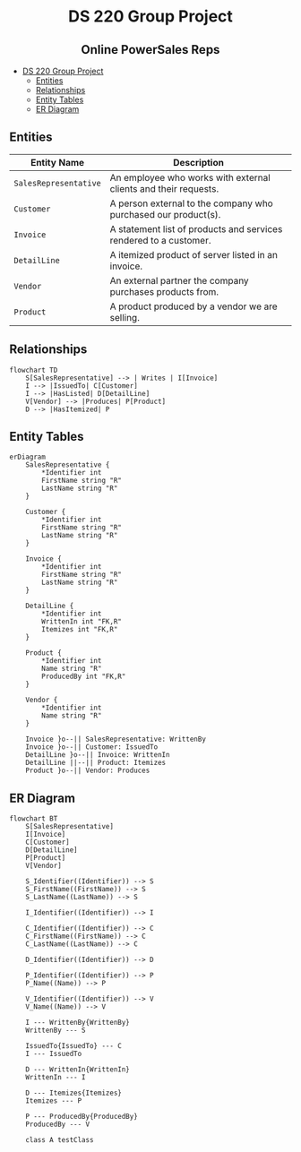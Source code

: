 <div align="center">

# DS 220 Group Project

<h2>Online PowerSales Reps</h2>

</div>

- [DS 220 Group Project](#ds-220-group-project)
  - [Entities](#entities)
  - [Relationships](#relationships)
  - [Entity Tables](#entity-tables)
  - [ER Diagram](#er-diagram)

## Entities

| Entity Name           | Description                                                       |
| --------------------- | ----------------------------------------------------------------- |
| `SalesRepresentative` | An employee who works with external clients and their requests.   |
| `Customer`            | A person external to the company who purchased our product(s).    |
| `Invoice`             | A statement list of products and services rendered to a customer. |
| `DetailLine`          | A itemized product of server listed in an invoice.                |
| `Vendor`              | An external partner the company purchases products from.          |
| `Product`             | A product produced by a vendor we are selling.                    |

## Relationships

```mermaid
flowchart TD
    S[SalesRepresentative] --> | Writes | I[Invoice]
    I --> |IssuedTo| C[Customer]
    I --> |HasListed| D[DetailLine]
    V[Vendor] --> |Produces| P[Product]
    D --> |HasItemized| P
```

## Entity Tables

```mermaid
erDiagram
    SalesRepresentative {
        *Identifier int
        FirstName string "R"
        LastName string "R"
    }

    Customer {
        *Identifier int
        FirstName string "R"
        LastName string "R"
    }

    Invoice {
        *Identifier int
        FirstName string "R"
        LastName string "R"
    }

    DetailLine {
        *Identifier int
        WrittenIn int "FK,R"
        Itemizes int "FK,R"
    }

    Product {
        *Identifier int
        Name string "R"
        ProducedBy int "FK,R"
    }

    Vendor {
        *Identifier int
        Name string "R"
    }

    Invoice }o--|| SalesRepresentative: WrittenBy
    Invoice }o--|| Customer: IssuedTo
    DetailLine }o--|| Invoice: WrittenIn
    DetailLine ||--|| Product: Itemizes
    Product }o--|| Vendor: Produces
```

## ER Diagram

```mermaid
flowchart BT
    S[SalesRepresentative]
    I[Invoice]
    C[Customer]
    D[DetailLine]
    P[Product]
    V[Vendor]

    S_Identifier((Identifier)) --> S
    S_FirstName((FirstName)) --> S
    S_LastName((LastName)) --> S

    I_Identifier((Identifier)) --> I

    C_Identifier((Identifier)) --> C
    C_FirstName((FirstName)) --> C
    C_LastName((LastName)) --> C

    D_Identifier((Identifier)) --> D

    P_Identifier((Identifier)) --> P
    P_Name((Name)) --> P

    V_Identifier((Identifier)) --> V
    V_Name((Name)) --> V

    I --- WrittenBy{WrittenBy}
    WrittenBy --- S

    IssuedTo{IssuedTo} --- C
    I --- IssuedTo

    D --- WrittenIn{WrittenIn}
    WrittenIn --- I

    D --- Itemizes{Itemizes}
    Itemizes --- P

    P --- ProducedBy{ProducedBy}
    ProducedBy --- V

    class A testClass
```
